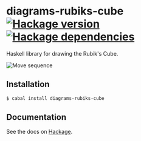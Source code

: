 # diagrams-rubiks-cube [![Hackage version][hackage-image]][hackage-url] [![Hackage dependencies][hackage-deps-image]][hackage-deps-url]

Haskell library for drawing the Rubik's Cube.

![Move sequence][moves-image]

## Installation

```bash
$ cabal install diagrams-rubiks-cube
```

## Documentation

See the docs on [Hackage][hackage-url].

[moves-image]: https://cdn.rawgit.com/timjb/diagrams-rubiks-cube/master/diagrams/src_Diagrams_RubiksCube_Draw_drawMovesExample.svg
[hackage-image]: https://img.shields.io/hackage/v/diagrams-rubiks-cube.svg?style=flat
[hackage-url]: http://hackage.haskell.org/package/diagrams-rubiks-cube
[hackage-deps-image]: https://img.shields.io/hackage-deps/v/diagrams-rubiks-cube.svg?style=flat
[hackage-deps-url]: http://packdeps.haskellers.com/feed?needle=diagrams-rubiks-cube.svg
